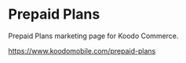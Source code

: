 # Prepaid Plans

Prepaid Plans marketing page for Koodo Commerce.

https://www.koodomobile.com/prepaid-plans